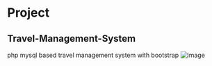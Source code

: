 # Project
## Travel-Management-System
php mysql based travel management system with bootstrap
![image](https://user-images.githubusercontent.com/55975966/196970907-80342a7e-1b89-4ac3-94cb-73c61980d8b6.png)

 
